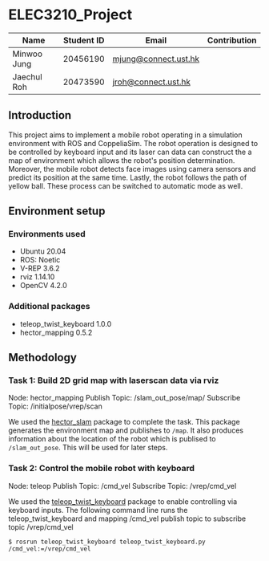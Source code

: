 # ELEC3210_Project
|    Name     |Student ID|        Email        | Contribution |
|-------------|----------|---------------------|---|
|Minwoo Jung  |20456190  |mjung@connect.ust.hk ||
|Jaechul Roh  |20473590  |jroh@connect.ust.hk ||

## Introduction
This project aims to implement a mobile robot operating in a simulation environment with ROS and CoppeliaSim. The robot operation is designed to be controlled by keyboard input and its laser can data can construct the a map of environment which allows the robot's position determination. Moreover, the mobile robot detects face images using camera sensors and predict its position at the same time. Lastly, the robot follows the path of yellow ball. These process can be switched to automatic mode as well. 

## Environment setup
### Environments used
* Ubuntu 20.04
* ROS: Noetic
* V-REP 3.6.2
* rviz 1.14.10
* OpenCV 4.2.0
### Additional packages
* teleop_twist_keyboard 1.0.0
* hector_mapping 0.5.2

## Methodology
### Task 1: Build 2D grid map with laserscan data via rviz
Node: hector_mapping
Publish Topic: /slam_out_pose/map/
Subscribe Topic: /initialpose/vrep/scan

We used the [hector_slam](http://wiki.ros.org/hector_slam) package to complete the task. This package generates the environment map and publishes to `/map`. It also produces information about the location of the robot which is publised to `/slam_out_pose`. This will be used for later steps. 

### Task 2: Control the mobile robot with keyboard
Node: teleop
Publish Topic: /cmd_vel
Subscribe Topic: /vrep/cmd_vel

We used the [teleop_twist_keyboard](http://wiki.ros.org/teleop_twist_keyboard) package to enable controlling via keyboard inputs. The following command line runs the teleop_twist_keyboard and mapping /cmd_vel publish topic to subscribe topic /vrep/cmd_vel
```linux=
$ rosrun teleop_twist_keyboard teleop_twist_keyboard.py /cmd_vel:=/vrep/cmd_vel
```
